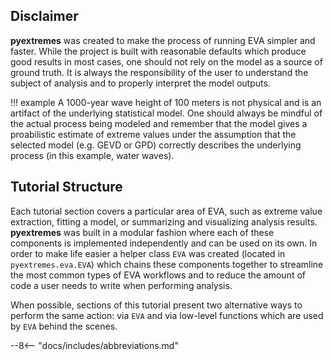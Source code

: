 ## Disclaimer

**pyextremes** was created to make the process of running EVA simpler
and faster. While the project is built with reasonable defaults which produce
good results in most cases, one should not rely on the model as a source
of ground truth. It is always the responsibility of the user to understand
the subject of analysis and to properly interpret the model outputs.

!!! example
    A 1000-year wave height of 100 meters is not physical and
    is an artifact of the underlying statistical model.
    One should always be mindful of the actual process being modeled and
    remember that the model gives a proabilistic estimate of extreme values
    under the assumption that the selected model (e.g. GEVD or GPD)
    correctly describes the underlying process (in this example, water waves).

## Tutorial Structure

Each tutorial section covers a particular area of EVA, such as extreme value
extraction, fitting a model, or summarizing and visualizing analysis results.
**pyextremes** was built in a modular fashion where each of these components
is implemented independently and can be used on its own. In order to make life easier
a helper class `EVA` was created (located in `pyextremes.eva.EVA`) which chains these
components together to streamline the most common types of EVA workflows and to reduce
the amount of code a user needs to write when performing analysis.

When possible, sections of this tutorial present two alternative ways to perform the
same action: via `EVA` and via low-level functions which are used by `EVA` behind the
scenes.

--8<-- "docs/includes/abbreviations.md"
